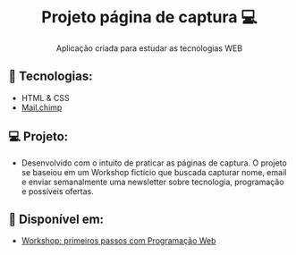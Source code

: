 <h1 align="center">Projeto página de captura 💻</h1>

<p align="center">
  Aplicação criada para estudar as tecnologias WEB
</p>

## 🚀 Tecnologias: 
- HTML & CSS
- <a href="https://mailchimp.com/pt-br/">Mail.chimp </a>

## 💻 Projeto:
- Desenvolvido com o intuito de praticar as páginas de captura. O projeto se baseiou em um Workshop fictício que buscada capturar nome, email e enviar semanalmente uma newsletter sobre tecnologia, programação e possíveis ofertas.
## 🔗 Disponível em: 
- <a href=""> Workshop: primeiros passos com Programação Web </a>